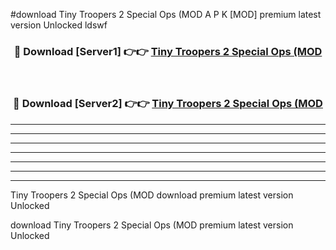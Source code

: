 #download Tiny Troopers 2 Special Ops (MOD A P K [MOD] premium latest version Unlocked ldswf 



<div align="center">
<h3>🔴 Download [Server1] 👉👉 <a href="https://apkdownload3.web.app/">Tiny Troopers 2 Special Ops (MOD</a></h3><br>

<h3>🔴 Download [Server2] 👉👉 <a href="https://apkdownload3.web.app/">Tiny Troopers 2 Special Ops (MOD</a></h3>
</div>





----------------------------------------------------------

----------------------------------------------------------

----------------------------------------------------------

----------------------------------------------------------

----------------------------------------------------------

----------------------------------------------------------

----------------------------------------------------------

Tiny Troopers 2 Special Ops (MOD download premium latest version Unlocked

download Tiny Troopers 2 Special Ops (MOD premium latest version Unlocked
